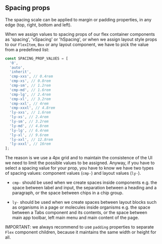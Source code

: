 ## Spacing props

The spacing scale can be applied to margin or padding properties, in any edge
(top, right, bottom and left).

When we assign values to spacing props of our flex container components as 'spacing',
'vSpacing' or 'hSpacing', or when we assign layout style props to our `FlexItem`,
 `Box` or any layout component, we have to pick the value from a predefined list:

```js
const SPACING_PROP_VALUES = [
  '0',
  'auto',
  'inherit',
  'cmp-xxs', // 0.4rem
  'cmp-xs', // 0.8rem
  'cmp-sm', // 1.2rem
  'cmp-md', // 1.6rem
  'cmp-lg', // 2.4rem
  'cmp-xl', // 3.2rem
  'cmp-xxl', // 4rem
  'cmp-xxxl', // 4.8rem
  'ly-xxs', // 1.6rem
  'ly-xs', // 2.4rem
  'ly-sm', // 3.2rem
  'ly-md', // 4.8rem
  'ly-lg', // 6.4rem
  'ly-xl', // 9.6rem
  'ly-xxl', // 12.8rem
  'ly-xxxl', // 16rem
];
```

The reason is we use a 4px grid and to maintain the consistence of the UI we need
to limit the possible values to be assigned. Anyway, if you have to select a
spacing value for your prop, you have to know we have two types of spacing values:
component values (`cmp-`) and layout values (`ly-`).

- `cmp-` should be used when we create spaces inside components e.g. the
space between label and input, the separation between a heading and a paragraph,
or the space between chips in a chip group.

- `ly-` should be used when we create spaces between layout blocks such as
organisms in a page or molecules inside organisms e.g. the space between a Tabs
component and its contents, or the space between main app toolbar, left main menu
and main content of the page.

IMPORTANT: we always recommend to use `padding` properties to separate `Flex`
component children, because it maintains the same width or height for all.
